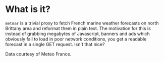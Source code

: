 # What is it?

`metmar` is a trivial proxy to fetch French marine weather forecasts on north
Brittany area and reformat them in plain text. The motivation for this is
instead of grabbing megabytes of Javascript, banners and ads which obviously
fail to load in poor network conditions, you get a readable forecast in a
single GET request. Isn't that nice?

Data courtesy of Meteo France.
